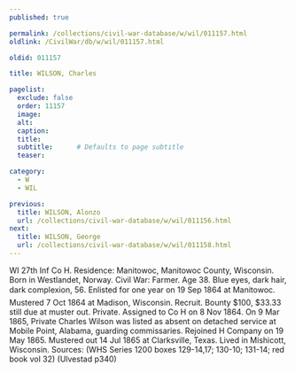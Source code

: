 ```yaml
---
published: true

permalink: /collections/civil-war-database/w/wil/011157.html
oldlink: /CivilWar/db/w/wil/011157.html

oldid: 011157

title: WILSON, Charles

pagelist:
  exclude: false
  order: 11157
  image: 
  alt:
  caption:
  title:
  subtitle:      # Defaults to page subtitle
  teaser:

category: 
  - W 
  - WIL

previous:
  title: WILSON, Alonzo
  url: /collections/civil-war-database/w/wil/011156.html  
next:
  title: WILSON, George
  url: /collections/civil-war-database/w/wil/011158.html   
---
```

WI 27th Inf Co H. Residence: Manitowoc, Manitowoc County, Wisconsin. Born in Westlandet, Norway. Civil War: Farmer. Age 38. Blue eyes, dark hair, dark complexion, 5&#146;6&#148;. Enlisted for one year on 19 Sep 1864 at Manitowoc. Mustered 7 Oct 1864 at Madison, Wisconsin. Recruit. Bounty $100, $33.33 still due at muster out. Private. Assigned to Co H on 8 Nov 1864. On 9 Mar 1865, Private Charles Wilson was listed as absent on detached service at Mobile Point, Alabama, guarding commissaries. Rejoined H Company on 19 May 1865. Mustered out 14 Jul 1865 at Clarksville, Texas. Lived in Mishicott, Wisconsin. Sources: (WHS Series 1200 boxes 129-14,17; 130-10; 131-14; red book vol 32) (Ulvestad p340)